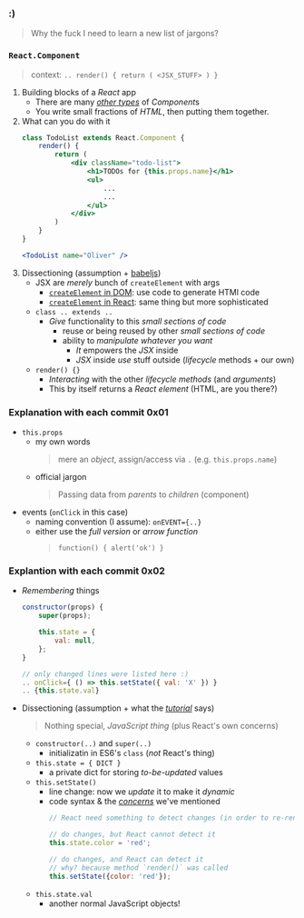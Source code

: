 ### :)
> Why the fuck I need to learn a new list of jargons?

### `React.Component`
> context: `.. render() { return ( <JSX_STUFF> ) }`
1. Building blocks of a *React* app
    - There are many [*other types*](https://levelup.gitconnected.com/types-of-react-components-a38ce18e35ab) of *Component*s
    - You write small fractions of *HTML*, then putting them together.
2. What can you do with it
    ```jsx
    class TodoList extends React.Component {
        render() {
            return (
                <div className="todo-list">
                    <h1>TODOs for {this.props.name}</h1>
                    <ul>
                        ...
                        ...
                    </ul>
                </div>
            )
        }
    }

    <TodoList name="Oliver" />
    ```
3. Dissectioning (assumption + [babeljs](https://babeljs.io/repl))
    - JSX are *merely* bunch of `createElement` with args
        - [`createElement` in DOM](https://developer.mozilla.org/en-US/docs/Web/API/Document/createElement): use code to generate HTMl code
        - [`createElement` in React](https://reactjs.org/docs/react-api.html#createelement): same thing but more sophisticated
    - `class .. extends ..`
        - *Give* functionality to this *small sections of code*
            - reuse or being reused by other *small sections of code*
            - ability to *manipulate whatever you want*
                - *It* empowers the *JSX* inside
                - *JSX* inside *use* stuff outside (*lifecycle* methods + our own)
    - `render() {}`
        - *Interacting* with the other *lifecycle methods* (and *arguments*)
        - This by itself returns a *React element* (HTML, are you there?)




### Explanation with each commit 0x01
- `this.props`
    - my own words
        > mere an *object*, assign/access via `.` (e.g. `this.props.name`)
    - official jargon
        > Passing data from *parents* to *children* (component)
- events (`onClick` in this case)
    - naming convention (I assume): `onEVENT={..}`
    - either use the *full version* or *arrow function*
        > `function() { alert('ok') }`

### Explantion with each commit 0x02
- *Remembering* things
    ```jsx
    constructor(props) {
        super(props);

        this.state = {
            val: null,
        };
    }

    // only changed lines were listed here :)
    .. onClick={ () => this.setState({ val: 'X' }) }
    .. {this.state.val}
    ```
- Dissectioning (assumption + what the [*tutorial*](https://reactjs.org/tutorial/tutorial.html) says)
    > Nothing special, *JavaScript thing* (plus React's own concerns)
    - `constructor(..)` and `super(..)`
        - initializatin in ES6's `class` (*not* React's thing)
    - `this.state = { DICT }`
        - a private dict for storing *to-be-updated* values
    - `this.setState()`
        - line change: now we *update* it to make it *dynamic*
        - code syntax & the [*concerns*](https://stackoverflow.com/a/53098946) we've mentioned
            ```javascript
            // React need something to detect changes (in order to re-render)

            // do changes, but React cannot detect it
            this.state.color = 'red';

            // do changes, and React can detect it
            // why? because method `render()` was called
            this.setState({color: 'red'});
            ```
    - `this.state.val`
        - another normal JavaScript objects!
